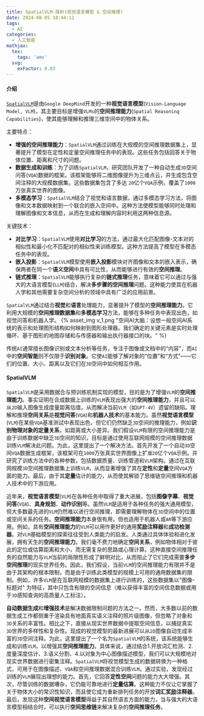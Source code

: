 ```yaml
---
title: SpatialVLM-探析(视觉语言模型 & 空间推理)
date: 2024-08-05 18:44:11
tags:
  - AI
categories:
  - 人工智能
mathjax:
  tex:
    tags: 'ams'
  svg:
    exFactor: 0.03
---
```


#### 介绍

[`SpatialVLM`](https://arxiv.org/pdf/2401.12168)是由`Google DeepMind`开发的一种**视觉语言模型**(`Vision-Language Model, VLM`)，其主要目标是增强`VLMs`的**空间推理能力**(`Spatial Reasoning Capabilities`)，使其能够理解和推理三维空间中的物体关系。
<!-- more -->

主要特点：
- **增强的空间推理能力**：`SpatialVLM`通过训练在大规模的空间推理数据集上，显著提升了模型在定性和定量空间推理任务中的表现。这些任务包括回答关于物体位置、距离和尺寸的问题。
- **数据生成和训练**：为了训练`SpatialVLM`，研究团队开发了一种自动生成`3D`空间问答(`VQA`)数据的框架。该框架能够将二维图像提升为三维点云，并生成包含空间注释的大规模数据集。这些数据集包含了多达 `20`亿个`VQA`示例，覆盖了`1000`万张真实世界的图像。
- **多模态学习**：`SpatialVLM`结合了视觉和语言数据，通过多模态学习方法，将图像和文本数据映射到一个联合的嵌入空间中。这种方法使模型能够同时处理和理解图像和文本信息，从而在生成和理解内容时利用这两种信息源。

关键技术：
- **对比学习**：`SpatialVLM`使用**对比学习**的方法，通过最大化匹配图像-文本对的相似性和最小化不匹配对的相似性来训练模型。这种方法提高了模型在多模态任务中的表现。
- **嵌入投影**：`SpatialVLM`模型使用**嵌入投影**模块对齐图像和文本的嵌入表示，确保两者在同一个**语义空间**中具有可比性，从而能够进行有效的**空间推理**。
- **链式推理**：`SpatialVLM`能够执行复杂的**链式推理**任务，意味着它可以通过与强大的大语言模型(`LLM`)结合，解决**多步骤的空间推理**问题。这种能力使其在机器人学和其他需要复杂空间分析的领域中具有广泛的应用前景。

`SpatialVLM`通过结合**视觉**和**语言**处理能力，显著提升了模型的**空间推理能力**。它利用大规模的**空间推理数据集**和**多模态学习**方法，能够在多种任务中表现出色，如视觉问答和机器人学。
{% asset_img v_1.png "空间AI大脑：设想一般空间AI系统的表示和处理图形结构如何映射到图形处理器。我们确定的关键元素是实时处理循环、基于图形的地图存储和与传感器和输出执行器接口的块。" %}

传统`AI`通常擅长图像识别或文本分析等任务，专注于图像或文档中的“内容”，而`AI`中的**空间智能**则不仅限于**识别对象**。它使`AI`能够了解对象的“位置”和“方式”——它们的位置、大小、距离以及它们在`3D`空间中如何相互作用。

#### SpatialVLM

`SpatialVLM`是采用数据合与预训练机制实现的模型，目的是为了增强`VLM`的**空间推理能力**。事实证明在合成数据上训练的`VLM`表现出强大的**空间推理能力**，并且可以从`2D`输入图像生成度量距离估值，从而解决当前`VLM`（如`GPT-4V`）遗留的缺陷。理解和推理**空间关系**是**视觉问答**(`VQA`)和**机器人技术**的基本能力。虽然**视觉语言模型**(`VLM`)在某些`VQA`基准测试中表现出色，但它们仍然缺乏`3D`空间的推理能力，例如**识别物理对象的定量关系**，如距离或大小差异。我们假设`VLM`有限的空间推理能力是由于训练数据中缺乏`3D`空间的知识，目标是通过使用互联网规模的空间推理数据训练`VLM`解决此问题。为此，这里提出了一个解决方法。首先开发了一个自动`3D`空间`VQA`数据生成框架，该框架可在`1000`万张真实世界图像上扩`展20`亿个`VQA`示例。并研究了训练方法中的各种参数，包括数据质量、训练管道和`VLM`架构。通过在互联网规模`3D`空间推理数据集上训练`VLM`，从而显著增强了其在**定性**和**定量**空间`VQA`方面的能力。最后，由于其**定量**估计的能力，从而使其解锁了思维链空间推理和机器人技术中的下游应用。

近年来，**视觉语言模型**(`VLM`)在各种任务中取得了重大进展，包括**图像字幕**、**视觉问答**(`VQA`)、**具身规划**、**动作识别**等。虽然`VLM`是适用于各种任务的强大通用模型，但大多数最先进的`VLM`仍然难以进行空间推理，即需要理解物体在`3D`空间中的位置或空间关系的任务。**空间推理能力**本身很有用，但也适用于机器人或`AR`等下游应用。例如，具有**空间推理能力**的`VLM`可以用作更好的通用**奖励注释器**和**成功检测器**。对`VLM`基础模型的探索往往受到人类能力的启发。人类通过具体体验和进化发展，拥有天生的**空间推理能力**。我们毫不费力地确定**空间关系**，例如物体相对于彼此的定位或估算距离和大小，而无需复杂的思路或心理计算。这种直接空间推理任务的自然能力与`VLM`当前的局限性形成了鲜明对比，从而阻止了它们完成需要**多步空间推理**的现实世界任务。因此，我们假设，当前`VLM`的空间推理能力有限并不是由于其架构的根本限制，而是由于训练此类模型的规模上可用的通用数据集的限制。例如，许多`VLM`是在互联网规模的数据集上进行训练的，这些数据集以"图像-标题对" 为特征，其中只包含有限的空间信息（难以获得丰富的空间信息数据或用于`3D`感知查询的高质量人工标注）。

**自动数据生成**和**增强技术**是解决数据限制问题的方法之一。然而，大多数以前的数据生成工作都侧重于渲染具有地面真实语义注释的照片级图像，但忽略了对象和`3D`关系的丰富性。相比之下，直接从现实世界数据中提取空间信息，以捕捉真实`3D`世界的多样性和复杂性。现成的视觉模型的最新进展可以从`2D`图像自动生成丰富的`3D`空间注释。为此，这里提出了一个名为`SpatialVLM`的系统，该系统能够生成和训练`VLM`，以增强其**空间推理能力**。具体来说，通过结合1.开放词汇检测、2.度量深度估计、3.语义分割、4.以对象为中心图像描述模型，我们可以大规模地对现实世界数据进行密集注释。`SpatialVLM`将视觉模型生成的数据转换为一种格式，可用于在图像描述、`VQA`和空间推理数据混合训练`VLM`。通过实验，发现经过训练的`VLM`展现出理想的能力。首先，它回答**定性空间**问题的能力大大增强。其次，尽管训练的数据嘈杂，它仍能可靠地进行**定量估算**。这种能力不仅让它掌握了关于物体大小的常识性知识，而且使它成为重新排列任务的开放**词汇奖励注释器**。最后，发现这种**空间视觉语言模型**得益于其自然语言方面的能力，当与强大的大语言模型相结合时，可以执行**空间思维链**来解决复杂的**空间推理任务**。

